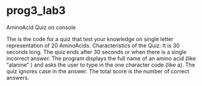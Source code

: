 # prog3_lab3
AminoAcid Quiz on console

The is the code for a quiz that test your knowledge on single letter representation of 20 AminoAcids.
Characteristics of the Quiz:
It is 30 seconds long.
The quiz ends after 30 seconds or when there is a single incorrect answer.
The program displays the full name of an amino acid (like “alanine” ) and asks the user to type in the one character code (like a). The quiz ignores case in the answer.
The total score is the number of correct answers.

